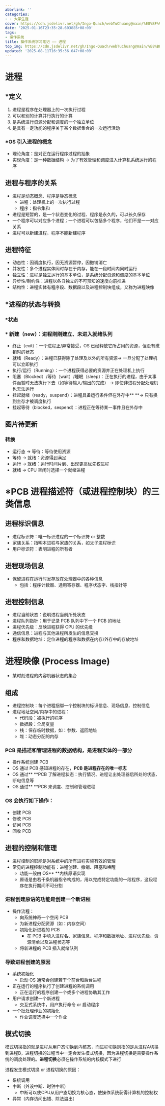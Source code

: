 ```yaml
---
abbrlink: ''
categories:
- - 大学生涯
cover: https://cdn.jsdelivr.net/gh/Ingo-Quach/webTuChuang@main/%E8%BF%9B%E7%A8%8B%E5%B0%81%E9%9D%A2.jpg
date: '2025-01-16T23:35:28.603885+08:00'
tags:
- 操作系统
title: 操作系统学习笔记 —— 进程
top_img: https://cdn.jsdelivr.net/gh/Ingo-Quach/webTuChuang@main/%E8%BF%9B%E7%A8%8B%E5%B0%81%E9%9D%A2.jpg
updated: '2025-08-11T16:35:36.047+08:00'
---
```

# 进程

## \*定义

1. 进程是程序在处理器上的一次执行过程
2. 可以和别的计算并行执行的计算
3. 是系统进行资源分配和调度的一个独立单位
4. 是具有一定功能的程序关于某个数据集合的一次运行活动

### \*OS 引入进程的概念

* 理论角度：是对正在运行程序过程的抽象
* 实现角度：是一种数据结构 -> 为了有效管理和调度进入计算机系统运行的程序

## 进程与程序的关系

* 进程是动态概念、程序是静态概念
  * 进程：处理机上的一次执行过程
  * 程序：指令集和
* 进程是短暂的，是一个状态变化的过程、程序是永久的，可以长久保存
* 一个程序可以对应多个进程；一个进程可以包括多个程序，他们不是一一对应关系
* 进程可以新建进程，程序不能新建程序

## 进程特征

* 动态性：因调度执行，因无资源暂停，因撤销消亡
* 并发性：多个进程实体同时存在于内存，能在一段时间内同时运行
* 独立性：进程是独立运行的基本单位，是系统分配资源和调度的基本单位
* 异步性/制约性：进程以各自独立的不可预知的速度向前推进
* 结构性：进程实体有程序段、数据段以及进程控制块组成，又称为进程映像

## \*进程的状态与转换

### \*状态

### * 新建（new）：进程刚刚建立、未进入就绪队列

* 终止（exit）：一个进程正/异常接受，OS 已经释放它所占用的资源，但没有撤销时的状态
* 就绪（Ready）：进程已获得除了处理及以外的所有资源-> 一旦分配了处理机可以立即执行
* 执行/运行（Running）：一个进程获得必要的资源并正在处理机上执行
* 阻塞（Blocked）/等待（wait）/睡眠（sleep）：正在执行的进程，由于某事件而暂时无法执行下去（如等待输入/输出的完成） -> 即使非进程分配处理机也无法运行
* 挂起就绪（ready，suspend）：进程具备运行条件但在外存中** **-> 只有换到主存才被调度执行
* 挂起等待（blocked，sespend）：进程正在等待某一事件且在外存中

## 图片待更新

### 转换

* 运行态 -> 等待：等待使用资源
* 等待 -> 就绪：资源得到满足
* 运行 -> 就绪：运行时间片到、出现更高优先权进程
* 就绪 -> CPU 空闲时选择一个就绪进程

# \*PCB 进程描述符（或进程控制块）的三类信息

## 进程标识信息

* 进程标识符：唯一标识进程的一个标识符 or 整数
* 家族关系：指明本进程与家族的关系，如父子进程标识
* 用户标识符：表明进程的所有者

## 进程现场信息

* 保留进程在运行时发存放在处理器中的各种信息
  * 包括：程序计数器、通用寄存器、程序状态字、栈指针等

## 进程控制信息

* 进程当前状态：说明进程当前所处状态
* 进程队列指针：用于记录 PCB 队列中下一个 PCB 的地址
* 进程优先级：反映进程获得 CPU 的优先级
* 通信信息：进程与其他进程所发生的信息交换
* 程序和数据地址：定位进程的程序和数据在内存/外存中的存放地址

# 进程映像 (Process Image)

* 某时刻进程的内容机器状态的集合

## 组成

* 进程控制块：每个进程捆绑一个控制块的标识信息、现场信息、控制信息
* 进程地址空间/内存中的进程：
  * 代码段：被执行的程序
  * 数据段：全局变量
  * 栈：保存临时数据，如：参数、返回地址
  * 堆：动态分配的内存

### PCB 是描述和管理进程的数据结构，是进程实体的一部分

* 操作系统创建 PCB
* OS 通过 PCB 感知进程的存在，**PCB 是进程存在的唯一标志**
* OS 通过** **PCB 了解进程状态：执行情况、进程让出处理器后所处的状态、断电信息等
* OS 通过** **PCB 来调度、控制和管理进程

### OS 会执行如下操作：

* 创建 PCB
* 修改 PCB
* 访问 PCB
* 回收 PCB

## 进程的控制和管理

* 进程控制的职能是对系统中的所有进程实施有效的管理
* 常见的进程控制功能有：进程创建、撤销、阻塞和唤醒
  * 功能一般由 OS** **内核原语实现
  * 原语是由若干条机器指令构成的，用以完成特定功能的一段程序，这段程序在执行期间不可分割

### 进程创建原语的功能是创建一个新进程

* 操作流程：
  * 向系统神奇一个空闲 PCB
  * 为新进程分配资源（如：内存空间）
  * 初始化新进程的 PCB
    * 在 PCB 中填入进程名、家族信息、程序和数据地址、进程优先级、资源清单以及进程状态等
  * 将新进程的 PCB 插入就绪队列

### 导致进程创建的原因

* 系统初始化
  * 启动 OS 通常会创建若干个前台和后台进程
* 正在运行的程序执行了创建进程的系统调用
  * 正在运行的程序创建一个或多个进程协助其工作
* 用户请求创建一个新进程
  * 交互式系统中，用户执行命令 or 启动程序
* 一个批处理作业的初始化
  * 作业调度选择中一个作业

## 模式切换

模式切换指的就是进程从用户态切换到内核态，而进程切换则指的是从进程A切换到进程B，进程切换的过程当中一定会发生模式切换，因为进程切换是需要操作系统的调度处理的。**进程切换**必须在操作系统的内核模式下进行

进程发生模式切换 or 进程切换的原因：

* 系统调用
* 中断（外设中断、时钟中断）
  * 中断可以使CPU从用户态切换为核心态，使操作系统获得计算机的控制权
* 异常（内存访问出错、除法溢出）
